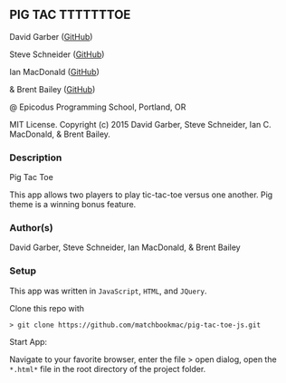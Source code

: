 ## PIG TAC TTTTTTTOE

<a href="APP LINK IF APPLICABLE" target="#"><APP LINK NAME></a>

David Garber (<a href="https://github.com/davidgarber" target="#">GitHub</a>)

Steve Schneider (<a href="https://github.com/steve-schneider99" target="#">GitHub</a>)

Ian MacDonald (<a href="https://github.com/matchbookmac" target="#">GitHub</a>)

& Brent Bailey (<a href="https://github.com/brentagon" target="#">GitHub</a>)

@ Epicodus Programming School, Portland, OR

MIT License. Copyright (c) 2015 David Garber, Steve Schneider, Ian C. MacDonald, & Brent Bailey.

### Description

Pig Tac Toe

This app allows two players to play tic-tac-toe versus one another. Pig theme is a winning bonus feature.

### Author(s)

David Garber, Steve Schneider, Ian MacDonald, & Brent Bailey

### Setup

This app was written in `JavaScript`, `HTML`, and `JQuery`.

Clone this repo with
```console
> git clone https://github.com/matchbookmac/pig-tac-toe-js.git
```

Start App:

Navigate to your favorite browser, enter the file > open dialog, open the `*.html*` file in the root directory of the project folder.
